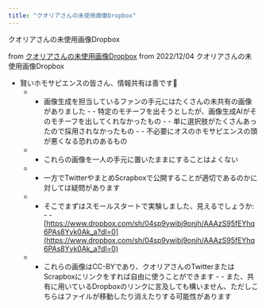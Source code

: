 ```yaml
---
title: "クオリアさんの未使用画像Dropbox"
---
```


クオリアさんの未使用画像Dropbox

from [クオリアさんの未使用画像Dropbox](https://scrapbox.io/villagepump/%E3%82%AF%E3%82%AA%E3%83%AA%E3%82%A2%E3%81%95%E3%82%93%E3%81%AE%E6%9C%AA%E4%BD%BF%E7%94%A8%E7%94%BB%E5%83%8FDropbox)
from 2022/12/04
クオリアさんの未使用画像Dropbox
- 賢いホモサピエンスの皆さん、情報共有は善です📝
    - - 画像生成を担当しているファンの手元にはたくさんの未共有の画像がありました
            - - 特定のモチーフを出そうとしたが、画像生成AIがそのモチーフを出してくれなかったもの
            - - 単に選択肢がたくさんあったので採用されなかったもの
            - - 不必要にオスのホモサピエンスの頭が悪くなる恐れのあるもの
    - - これらの画像を一人の手元に置いたままにすることはよくない
    - - 一方でTwitterやまとめScrapboxで公開することが適切であるのかに対しては疑問があります
    - - そこでまずはスモールスタートで実験しました、見えるでしょうか:
            - - [https://www.dropbox.com/sh/04sp9ywibj9onjh/AAAzS95fEYhq6PAs8Yyk0Ak_a?dl=0](https://www.dropbox.com/sh/04sp9ywibj9onjh/AAAzS95fEYhq6PAs8Yyk0Ak_a?dl=0)
    - - これらの画像はCC-BYであり、クオリアさんのTwitterまたはScrapboxにリンクをすれば自由に使うことができます
            - - また、共有に用いているDropboxのリンクに言及しても構いません、ただしこちらはファイルが移動したり消えたりする可能性があります